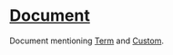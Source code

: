 # [Document](#document)

Document mentioning [Term][1] and [Custom][2].

[1]: /home/andreas/Platte/andreas/Hobbies/Programmieren/htmlcssjs/glossarify-md/test/output-actual/term-uris/paths-absolute-baseUrl-none/sub-1/sub-2/glossary#term "..."

[2]: /home/andreas/Platte/andreas/Hobbies/Programmieren/htmlcssjs/glossarify-md/test/output-actual/term-uris/paths-absolute-baseUrl-none/sub-1/sub-2/glossary#custom "..."
